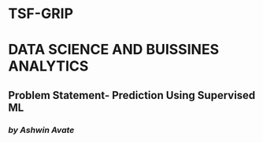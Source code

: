 # TSF-GRIP
# DATA SCIENCE AND BUISSINES ANALYTICS
## Problem Statement- Prediction Using Supervised ML
### *by Ashwin Avate*
